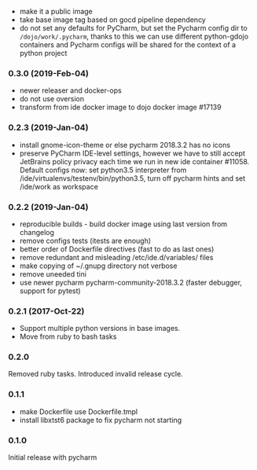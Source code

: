 * make it a public image
* take base image tag based on gocd pipeline dependency
* do not set any defaults for PyCharm, but set the Pycharm config dir to `/dojo/work/.pycharm`,
 thanks to this we can use different python-gdojo containers and Pycharm configs
  will be shared for the context of a python project 

### 0.3.0 (2019-Feb-04)

* newer releaser and docker-ops
* do not use oversion
* transform from ide docker image to dojo docker image #17139

### 0.2.3 (2019-Jan-04)

* install gnome-icon-theme or else pycharm 2018.3.2 has no icons
* preserve PyCharm IDE-level settings, however we have to still accept JetBrains
 policy privacy each time we run in new ide container #11058. Default configs now:
 set python3.5 interpreter from /ide/virtualenvs/testenv/bin/python3.5,
 turn off pycharm hints and set /ide/work as workspace

### 0.2.2 (2019-Jan-04)

* reproducible builds - build docker image using last version from changelog
* remove configs tests (itests are enough)
* better order of Dockerfile directives (fast to do as last ones)
* remove redundant and misleading /etc/ide.d/variables/ files
* make copying of ~/.gnupg directory not verbose
* remove uneeded tini
* use newer pycharm pycharm-community-2018.3.2 (faster debugger, support for pytest)

### 0.2.1 (2017-Oct-22)

 * Support multiple python versions in base images.
 * Move from ruby to bash tasks

### 0.2.0

Removed ruby tasks.
Introduced invalid release cycle.

### 0.1.1

 * make Dockerfile use Dockerfile.tmpl
 * install libxtst6 package to fix pycharm not starting

### 0.1.0

Initial release with pycharm
